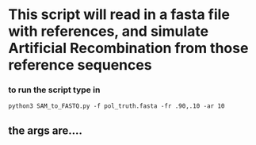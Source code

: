 # This script will read in a fasta file with references, and simulate Artificial Recombination from those reference sequences

### to run the script type in 

```python3 SAM_to_FASTQ.py -f pol_truth.fasta -fr .90,.10 -ar 10```

## the args are.... 

